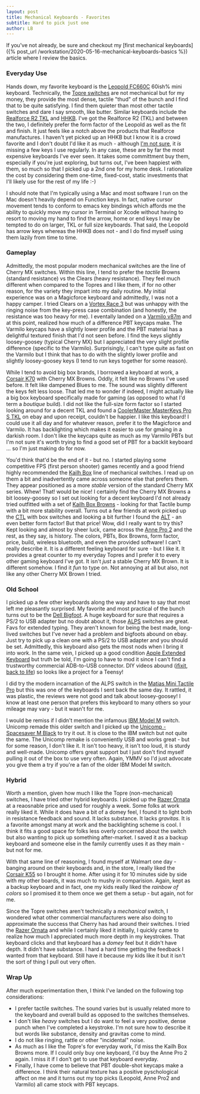 ```yaml
---
layout: post
title: Mechanical Keyboards - Favorites
subtitle: Hard to pick just one
author: LB
---
```


If you've not already, be sure and checkout my [first mechanical keyboards]({% post_url /workstation/2020-05-16-mechanical-keyboards-basics %}) article where I review the basics.

### Everyday Use

Hands down, my favorite keyboard is the [Leopold FC660C](https://mechanicalkeyboards.com/shop/index.php?l=product_detail&p=4096) 60ish% mini keyboard. Technically, the [Topre switches](https://mechanicalkeyboards.com/shop/index.php?l=product_list&c=79) are not mechanical but for my money, they provide the most dense, tactile "thud" of the bunch and I find that to be quite satisfying. I find them quieter than most other tactile switches and dare I say smooth, like butter. Similar keyboards include the [Realforce R2 TKL](https://mechanicalkeyboards.com/shop/index.php?l=product_detail&p=6179) and [HHKB](https://mechanicalkeyboards.com/shop/index.php?l=product_detail&p=6181). I've got  the Realforce R2 (TKL) and between the two, I definitely prefer the form factor of the Leopold as well as the fit and finish. It just feels like a notch above the products that Realforce manufactures. I haven't yet picked up an HHKB but I know it is a crowd favorite and I don't doubt I'd like it as much - although [I'm not sure](https://www.youtube.com/watch?v=r07wzuVU5Jo), it _is_ missing a few keys I use regularly. In any case, these are by far the most expensive keyboards I've ever seen. It takes some committment buy them, especially if you're just exploring, but turns out, I've been happiest with them, so much so that I picked up a 2nd one for my home desk. I rationalize the cost by considering them one-time, fixed-cost, static investments that I'll likely use for the rest of my life :-)

I should note that I'm typically using a Mac and most software I run on the Mac doesn't heavily depend on Function keys. In fact, native cursor movement tends to conform to emacs key bindings which affords me the ability to quickly move my cursor in Terminal or Xcode without having to resort to moving my hand to find the arrow, home or end keys I may be tempted to do on larger, TKL or full size keyboards. That said, the Leopold has arrow keys whereas the HHKB does not - and I do find myself using them lazily from time to time.

### Gameplay

Admittedly, the most popular modern mechanical switches are the line of Cherry MX switches. Within this line, I tend to prefer the _tactile_ Browns (standard resistance) vs the Clears (heavy resistance). They feel much different when compared to the Topres and I like them, if for no other reason, for the variety they impart into my daily routine. My initial experience was on a Magicforce keyboard and admittedly, I was not a happy camper. I tried Clears on a [Vortex Race 3](https://mechanicalkeyboards.com/shop/index.php?l=product_list&c=455) but was unhappy with the ringing noise from the key-press case combination (and honestly, the resistance was too heavy for me). I eventally landed on a [Varmilo v87m](https://mechanicalkeyboards.com/shop/index.php?l=product_detail&p=3507) and at this point, realized how much of a difference PBT keycaps make. The Varmilo keycaps have a slightly lower profile and the PBT material has a delightful textured finish that I'd not seen before. I find the keys slightly loosey-goosey (typical Cherry MX) but I appreciated the very slight profile difference (specific to the Varmilo). Surprisingly, I can't type quite as fast on the Varmilo but I think that has to do with the slightly lower profile and slightly loosey-goosey keys (I tend to run keys together for some reason).

While I tend to avoid big box brands, I borrowed a keyboard at work, a [Corsair K70](https://www.corsair.com/ww/en/Categories/Products/Gaming-Keyboards/CORSAIR-Gaming-K70-Mechanical-Gaming-Keyboard-%E2%80%94-CHERRY%C2%AE-MX-Brown-%28ND%29/p/CH-9000116-ND) with Cherry MX Browns. Oddly, it felt like no Browns I've used before. It felt like dampened Blues to me. The sound was slightly different the keys felt less loose. That led me to wonder if indeed, I might actually like a big box keyboard specifically made for gaming (as opposed to what I'd term a _boutique_ build). I did not like the full-size form factor so I started looking around for a decent TKL and found a [CoolerMaster MasterKeys Pro S TKL](https://www.coolermaster.com/catalog/peripheral/keyboards/masterkeys-pro-s/) on ebay and upon receipt, couldn't be happier. I like this keyboard! I could use it all day and for whatever reason, prefer it to the Magicforce and Varmilo. It has backlighting which makes it easier to use for gmaing in a darkish room. I don't like the keycaps quite as much as my Varmilo PBTs but I'm not sure it's worth trying to find a good set of PBT for a backlit keyboard &hellip; so I'm just making do for now.

You'd think that'd be the end of it - but no. I started playing some competitive FPS (first person shooter) games recently and a good friend highly recommended the [Kailh Box](https://www.keyboardco.com/blog/index.php/2017/11/an-introduction-to-kailh-switches-including-speed-box/) line of mechanical switches. I read up on them a bit and inadvertently came across someone else that prefers them. They appear positioned as a more _stable_ version of the standard Cherry MX series. Whew! That! would be nice! I certainly find the Cherry MX Browns a bit loosey-goosey so I set out looking for a decent keyboard I'd not already tried outfitted with a set of [Kailh Box Browns](https://novelkeys.xyz/products/kailh-box-switches) - looking for that Tactile bump with a bit more stability overall. Turns out a few friends at work picked up the [CTL](https://drop.com/buy/drop-ctrl-mechanical-keyboard) with box switches and looking a bit further I found the [ALT](https://drop.com/buy/drop-alt-mechanical-keyboard) - an even better form factor! But that price! Wow, did I really want to try this? Kept looking and almost by sheer luck, came across the [Anne Pro 2](https://annepro2.com/products/kailh-box-switchobins-anne-pro-2-60-nkro-bluetooth-4-0-type-c-rgb-mechanical-gaming-keyboard) and the rest, as they say, is history. The colors, PBTs, Box Browns, form factor, price, build, wireless bluetooth, and even the provided software! I can't really describe it. It is a different feeling keyboard for sure - but I like it. It provides a great counter to my everyday Topres and I prefer it to every other gaming keyboard I've got. It isn't _just_ a stable Cherry MX Brown. It is different somehow. I find it _fun_ to type on. Not annoying at all but also, not like any other Cherry MX Brown I tried.

### Old School

I picked up a few other keyboards along the way and have to say that most left me pleasantly surprised. My favorite and most practical of the bunch turns out to be the [Dell Bigfoot](https://deskthority.net/wiki/Dell_AT101). A huge keyboard for sure that requires a PS/2 to USB adapter but no doubt about it, those [ALPS](https://deskthority.net/wiki/Alps_SKCL/SKCM_series) switches are great. Favs for extended typing.  They aren't known for being the best made, long-lived switches but I've never had a problem and bigfoots abound on ebay. Just try to pick up a clean one with a PS/2 to USB adapter and you should be set. Admittedly, this keyboard also gets the most nods when I bring it into work. In the same vein, I picked up a good condition [Apple Extended Keyboard](https://lowendmac.com/2006/the-legendary-apple-extended-keyboard/) but truth be told, I'm going to have to mod it since I can't find a trustworthy commercial ADB-to-USB connector. DIY videos abound ([ifixit](https://www.ifixit.com/News/4468/hack-it-better-apple-extended-keyboard-ii), [back to life](https://medium.com/@hannes_egler/bringing-an-apple-extended-keyboard-ii-back-to-life-8c962d3b960b)) so looks like a project for a Teensy!

I did try the modern incarnation of the ALPS switch in the [Matias Mini Tactile Pro](https://matias.ca/minitactilepro/mac/) but this was one of the keyboards I sent back the same day. It rattled, it was plastic, the reviews were not good and talk about loosey-goosey! I know at least one person that prefers this keyboard to many others so your mileage may vary - but it wasn't for me.

I would be remiss if I didn't mention the infamous [IBM Model M](https://en.wikipedia.org/wiki/Model_M_keyboard) switch. Unicomp remade this older switch and I picked up the [Unicomp - Spacesaver M Black](https://www.pckeyboard.com/page/FeaturedProducts/UB4ZPHA) to try it out. It is close to the IBM switch but not quite the same. The Unicomp remake is conveniently USB and works great - but for some reason, I don't like it. It isn't too heavy, it isn't too loud, it is sturdy and well-made. Unicomp offers great support but I just don't find myself pulling it out of the box to use very often. Again, YMMV so I'd just advocate you give them a try if you're a fan of the older IBM Model M switch.

### Hybrid

Worth a mention, given how much I like the Topre (non-mechanical) switches, I have tried other hybrid keyboards. I picked up the [Razer Ornata](https://www.pckeyboard.com/page/FeaturedProducts/UB4ZPHA) at a reaosnable price and used for roughly a week. Some folks at work really liked it. While it does have a bit of a domey feel, I found it to light both in resistance feedback and sound. It lacks substance. It lacks _gravitas._ It is a favorite amongst many at work and the backlighting scheme is cool. I think it fits a good space for folks less overly concerned about the switch but also wanting to pick up something after-market. I saved it as a backup keyboard and someone else in the family currently uses it as they main - but not for me.

With that same line of reasoning, I found myself at Walmart one day - banging around on their keyboards and, in the store, I really liked the [Corsair K55](https://www.amazon.com/CORSAIR-K55-RGB-Gaming-Keyboard/dp/B01M4LIKLI) so I brought it home. After using it for 10 minutes side by side with my other boards, it was much to mushy in comparision. Again, kept as a backup keyboard and in fact, one my kids really liked the _rainbow of colors_ so I promised it to them once we get them a setup - but again, not for me.

Since the Topre switches aren't technically a _mechanical_ switch, I wondered what other commercial manufacturers were also doing to approximate the success that Cherry has had around their switches. I tried the [Razer Ornata](https://www.pckeyboard.com/page/FeaturedProducts/UB4ZPHA) and while I certainly liked it initially, I quickly came to realize how much I appreciated much more depth in my keystrokes. That keyboard clicks and that keyboard has a _domey_ feel but it didn't have depth. It didn't have substance. I hard a hard time getting the feedback I wanted from that keyboard. Still have it because my kids like it but it isn't the sort of thing I pull out very often.

### Wrap Up

After much experimentation then, I think I've landed on the following top considerations:

- I prefer tactile switches. The sound varies but is usually related more to the keyboard and overall build as opposed to the switches themselves.
- I don't like _heavy_ switches but I do want to feel a very positive, dense punch when I've completed a keystroke. I'm not sure how to describe it but words like substance, density and gravitas come to mind.
- I do not like ringing, rattle or other "incidental" noise.
- As much as I like the Topre's for everyday work, I'd miss the Kailh Box Browns more. If I could only buy one keyboard, I'd buy the Anne Pro 2 again. I miss it if I don't get to use that keyboard everyday.
- Finally, I have come to believe that PBT double-shot keycaps make a difference. I think their natural texture has a positive pyschological affect on me and it turns out my top picks (Leopold, Anne Pro2 and Varmilo) all came stock with PBT keycaps.
